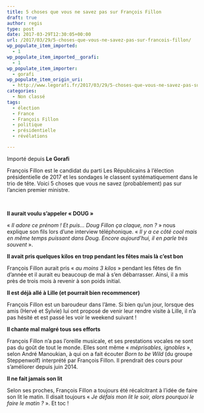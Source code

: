 ```yaml
---
title: 5 choses que vous ne savez pas sur François Fillon
draft: true
author: regis
type: post
date: 2017-03-29T12:30:05+00:00
url: /2017/03/29/5-choses-que-vous-ne-savez-pas-sur-francois-fillon/
wp_populate_item_imported:
  - 1
wp_populate_item_imported__gorafi:
  - 1
wp_populate_item_importer:
  - gorafi
wp_populate_item_origin_uri:
  - http://www.legorafi.fr/2017/03/29/5-choses-que-vous-ne-savez-pas-sur-francois-fillon/
categories:
  - Non classé
tags:
  - élection
  - France
  - François Fillon
  - politique
  - présidentielle
  - révélations

---
```

Importé depuis **Le Gorafi** 

François Fillon est le candidat du parti Les Républicains à l’élection présidentielle de 2017 et les sondages le classent systématiquement dans le trio de tête. Voici 5 choses que vous ne savez (probablement) pas sur l’ancien premier ministre.

&nbsp;

**Il aurait voulu s’appeler « DOUG »**
  
« _Il adore ce prénom ! Et puis… Doug Fillon ça claque, non ?_ » nous explique son fils lors d’une interview téléphonique. « _Il y a ce côté cool mais en même temps puissant dans Doug. Encore aujourd’hui, il en parle très souvent_ ».

**Il avait pris quelques kilos en trop pendant les fêtes mais là c’est bon**
  
François Fillon aurait pris « _au moins 3 kilos_ » pendant les fêtes de fin d’année et il aurait eu beaucoup de mal à s’en débarrasser. Ainsi, il a mis près de trois mois à revenir à son poids initial.

**Il est déjà allé à Lille (et pourrait bien recommencer)**
  
François Fillon est un baroudeur dans l’âme. Si bien qu’un jour, lorsque des amis (Hervé et Sylvie) lui ont proposé de venir leur rendre visite à Lille, il n’a pas hésité et est passé les voir le weekend suivant !

**Il chante mal malgré tous ses efforts**
  
François Fillon n’a pas l’oreille musicale, et ses prestations vocales ne sont pas du goût de tout le monde. Elles sont même « _méprisables, ignobles_ », selon André Manoukian, à qui on a fait écouter _Born to be Wild_ (du groupe Steppenwolf) interprété par François Fillon. Il prendrait des cours pour s’améliorer depuis juin 2014.

**Il ne fait jamais son lit**
  
Selon ses proches, François Fillon a toujours été récalcitrant à l’idée de faire son lit le matin. Il disait toujours « _Je défais mon lit le soir, alors pourquoi le faire le matin ?_ ». Et toc !